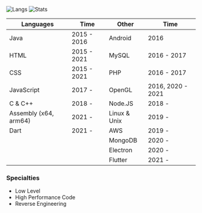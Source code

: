 ![Langs](https://github-readme-stats.vercel.app/api/top-langs?username=ilikdoge&layout=compact)
![Stats](https://github-readme-stats.vercel.app/api?username=ilikdoge)

| Languages             | Time        | Other        | Time              |
| --------------------- | ----------- | ------------ | ----------------- |
| Java                  | 2015 - 2016 | Android      | 2016              |
| HTML                  | 2015 - 2021 | MySQL        | 2016 - 2017       |
| CSS                   | 2015 - 2021 | PHP          | 2016 - 2017       |
| JavaScript            | 2017 -      | OpenGL       | 2016, 2020 - 2021 |
| C & C++               | 2018 -      | Node.JS      | 2018 -            |
| Assembly (x64, arm64) | 2021 -      | Linux & Unix | 2019 -            |
| Dart                  | 2021 -      | AWS          | 2019 -            |
|                       |             | MongoDB      | 2020 -            |
|                       |             | Electron     | 2020 -            |
|                       |             | Flutter      | 2021 -            |

### Specialties
- Low Level
- High Performance Code
- Reverse Engineering
